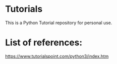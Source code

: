 # Tutorials

This is a Python Tutorial repository for personal use.

# List of references:

https://www.tutorialspoint.com/python3/index.htm
